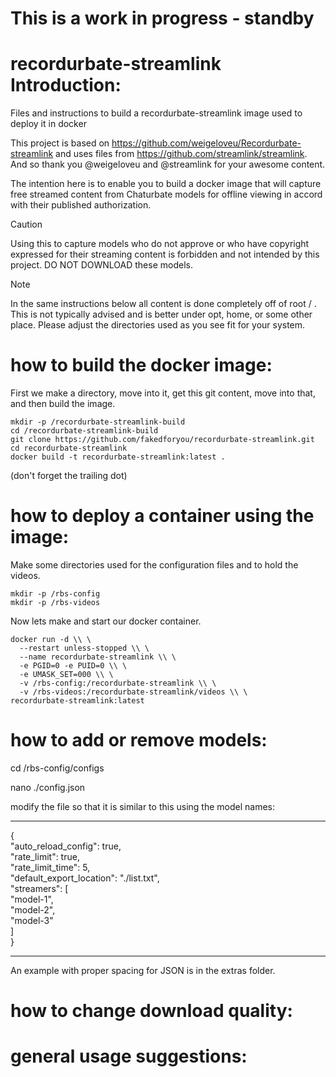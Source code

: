 # This is a work in progress - standby

# recordurbate-streamlink Introduction:
Files and instructions to build a recordurbate-streamlink image used to deploy it in docker

This project is based on https://github.com/weigeloveu/Recordurbate-streamlink and uses files from https://github.com/streamlink/streamlink. And so thank you @weigeloveu and @streamlink for your awesome content.

The intention here is to enable you to build a docker image that will capture free streamed content from Chaturbate models for offline viewing in accord with their published authorization. 

> [!CAUTION]
> Using this to capture models who do not approve or who have copyright expressed for their streaming content is forbidden and not intended by this project. DO NOT DOWNLOAD these models.


> [!NOTE]
> In the same instructions below all content is done completely off of root \/ . This is not typically advised and is better under opt, home, or some other place. Please adjust the directories used as you see fit for your system.
> 
# how to build the docker image:
First we make a directory, move into it, get this git content, move into that, and then build the image.
```
mkdir -p /recordurbate-streamlink-build
cd /recordurbate-streamlink-build
git clone https://github.com/fakedforyou/recordurbate-streamlink.git
cd recordurbate-streamlink
docker build -t recordurbate-streamlink:latest .
```
(don't forget the trailing dot)

# how to deploy a container using the image:
Make some directories used for the configuration files and to hold the videos.
```
mkdir -p /rbs-config
mkdir -p /rbs-videos
```

Now lets make and start our docker container. 
```
docker run -d \\ \
  --restart unless-stopped \\ \
  --name recordurbate-streamlink \\ \
  -e PGID=0 -e PUID=0 \\ \
  -e UMASK_SET=000 \\ \
  -v /rbs-config:/recordurbate-streamlink \\ \
  -v /rbs-videos:/recordurbate-streamlink/videos \\ \
recordurbate-streamlink:latest
```

# how to add or remove models:
cd /rbs-config/configs

nano ./config.json

modify the file so that it is similar to this using the model names:

**********************
{\
    "auto_reload_config": true,\
    "rate_limit": true,\
    "rate_limit_time": 5,\
    "default_export_location": "./list.txt",\
    "streamers": [\
        "model-1",\
        "model-2",\
        "model-3"\
    ]\
}

*********************

An example with proper spacing for JSON is in the extras folder.

# how to change download quality:


# general usage suggestions:
